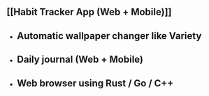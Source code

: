 ## [[Habit Tracker App (Web + Mobile)]]
- ## Automatic wallpaper changer like Variety
- ## Daily journal (Web + Mobile)
- ## Web browser using Rust / Go / C++